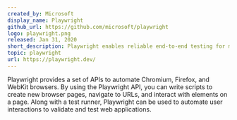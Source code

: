 ```yaml
---
created_by: Microsoft
display_name: Playwright
github_url: https://github.com/microsoft/playwright
logo: playwright.png
released: Jan 31, 2020
short_description: Playwright enables reliable end-to-end testing for modern web apps.
topic: playwright
url: https://playwright.dev/
---
```


Playwright provides a set of APIs to automate Chromium, Firefox, and WebKit browsers. By using the Playwright API, you can write scripts to create new browser pages, navigate to URLs, and interact with elements on a page. Along with a test runner, Playwright can be used to automate user interactions to validate and test web applications.
